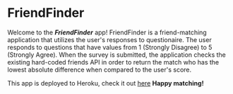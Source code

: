 # FriendFinder
Welcome to the _**FriendFinder**_ app! 
FriendFinder is a friend-matching application that utilizes the user's responses to questionaire. The user responds to questions that have values from 1 (Strongly Disagree) to 5 (Strongly Agree). When the survey is submitted, the application checks the existing hard-coded friends API in order to return the match who has the lowest absolute difference when compared to the user's score.  

This app is deployed to Heroku, check it out [here](https://friendfinder5.herokuapp.com/) 
**Happy matching!**

